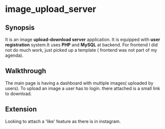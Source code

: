 # image_upload_server

## Synopsis
It is an image **upload-download server** application. It is equipped with **user registration** system.It uses
**PHP** and **MySQL** at backend. For frontend I did not do much work, just picked up a template ( frontend was not part of my agenda).
## Walkthrough
The main page is having a dashboard with multiple images( uploaded by users). To upload an image a user has to login.
there attached is a small link to download.
## Extension
Looking to attach a 'like' feature as there is in instagram.


